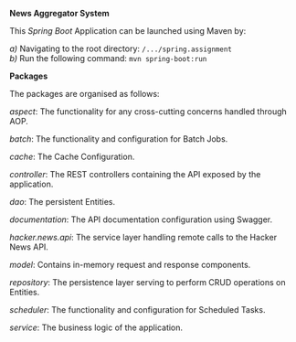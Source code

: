 **News Aggregator System**

This _Spring Boot_ Application can be launched using Maven by:

_a)_ Navigating to the root directory:  `/.../spring.assignment`  
_b)_ Run the following command: `mvn spring-boot:run`


**Packages**

The packages are organised as follows:

_aspect_: The functionality for any cross-cutting concerns handled through AOP. 

_batch_: The functionality and configuration for Batch Jobs.

_cache_: The Cache Configuration.

_controller_: The REST controllers containing the API exposed by the application.
  
_dao_: The persistent Entities.

_documentation_: The API documentation configuration using Swagger.

_hacker.news.api_: The service layer handling remote calls to the Hacker News API.

_model_: Contains in-memory request and response components.

_repository_: The persistence layer serving to perform CRUD operations on Entities. 

_scheduler_: The functionality and configuration for Scheduled Tasks.

_service_: The business logic of the application.
